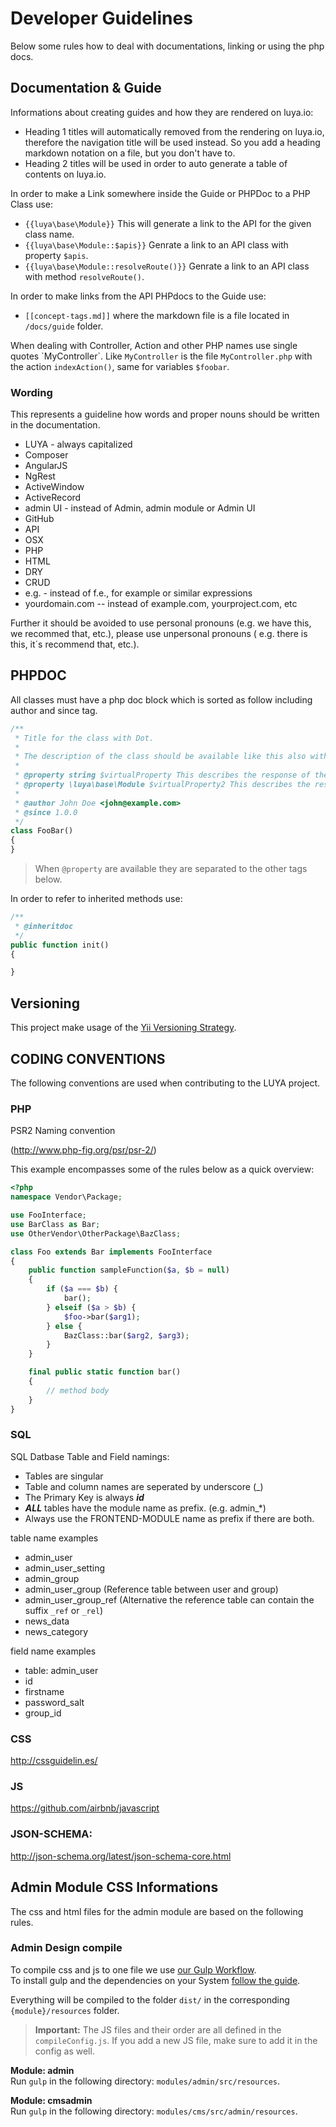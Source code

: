 # Developer Guidelines

Below some rules how to deal with documentations, linking or using the php docs.

## Documentation & Guide

Informations about creating guides and how they are rendered on luya.io:

+ Heading 1 titles will automatically removed from the rendering on luya.io, therefore the navigation title will be used instead. So you add a heading markdown notation on a file, but you don't have to.
+ Heading 2 titles will be used in order to auto generate a table of contents on luya.io.

In order to make a Link somewhere inside the Guide or PHPDoc to a PHP Class use:

+ `{{luya\base\Module}}` This will generate a link to the API for the given class name.
+ `{{luya\base\Module::$apis}}` Genrate a link to an API class with property `$apis`.
+ `{{luya\base\Module::resolveRoute()}}` Genrate a link to an API class with method `resolveRoute()`.

In order to make links from the API PHPdocs to the Guide use:

+ `[[concept-tags.md]]` where the markdown file is a file located in `/docs/guide` folder.

When dealing with Controller, Action and other PHP names use single quotes \`MyController\`. Like `MyController` is the file `MyController.php` with the action `indexAction()`, same for variables `$foobar`.

### Wording

This represents a guideline how words and proper nouns should be written in the documentation.

+ LUYA - always capitalized
+ Composer 
+ AngularJS
+ NgRest
+ ActiveWindow
+ ActiveRecord
+ admin UI - instead of Admin, admin module or Admin UI
+ GitHub
+ API
+ OSX
+ PHP
+ HTML
+ DRY
+ CRUD
+ e.g. - instead of f.e., for example or similar expressions
+ yourdomain.com -- instead of example.com, yourproject.com, etc

Further it should be avoided to use personal pronouns (e.g. we have this, we recommed that, etc.), please use unpersonal pronouns ( e.g. there is this, it´s recommend that, etc.).


## PHPDOC

All classes must have a php doc block which is sorted as follow including author and since tag.

```php
/**
 * Title for the class with Dot.
 *
 * The description of the class should be available like this also with a dot at the end.
 *
 * @property string $virtualProperty This describes the response of the vritualProperty
 * @property \luya\base\Module $virtualProperty2 This describes the response but ensures class linkable IDE abilities.
 *
 * @author John Doe <john@example.com>
 * @since 1.0.0 
 */
class FooBar()
{
}
```

> When `@property` are available they are separated to the other tags below.
 
In order to refer to inherited methods use:

```php
/**
 * @inheritdoc
 */
public function init()
{

}
```

## Versioning

This project make usage of the [Yii Versioning Strategy](https://github.com/yiisoft/yii2/blob/master/docs/internals/versions.md).

## CODING CONVENTIONS

The following conventions are used when contributing to the LUYA project.

### PHP 

PSR2 Naming convention

(http://www.php-fig.org/psr/psr-2/)

This example encompasses some of the rules below as a quick overview:

```php
<?php
namespace Vendor\Package;

use FooInterface;
use BarClass as Bar;
use OtherVendor\OtherPackage\BazClass;

class Foo extends Bar implements FooInterface
{
    public function sampleFunction($a, $b = null)
    {
        if ($a === $b) {
            bar();
        } elseif ($a > $b) {
            $foo->bar($arg1);
        } else {
            BazClass::bar($arg2, $arg3);
        }
    }

    final public static function bar()
    {
        // method body
    }
}
```

### SQL

SQL Datbase Table and Field namings:

+ Tables are singular
+ Table and column names are seperated by underscore (_)
+ The Primary Key is always ***id***
+ ***ALL*** tables have the module name as prefix. (e.g. admin_*)
+ Always use the FRONTEND-MODULE name as prefix if there are both.

table name examples

+ admin_user
+ admin_user_setting
+ admin_group
+ admin_user_group (Reference table between user and group)
+ admin_user_group_ref (Alternative the reference table can contain the suffix `_ref` or `_rel`)
+ news_data
+ news_category

field name examples

+ table: admin_user
+ id
+ firstname
+ password_salt
+ group_id

### CSS

http://cssguidelin.es/

### JS

https://github.com/airbnb/javascript

### JSON-SCHEMA:

http://json-schema.org/latest/json-schema-core.html


## Admin Module CSS Informations

The css and html files for the admin module are based on the following rules.

### Admin Design compile

To compile css and js to one file we use [our Gulp Workflow](https://github.com/zephir/zephir-gulp-workflow).  
To install gulp and the dependencies on your System [follow the guide](https://github.com/zephir/zephir-gulp-workflow#dependencies).

Everything will be compiled to the folder `dist/` in the corresponding `{module}/resources` folder.

> **Important:** The JS files and their order are all defined in the `compileConfig.js`. If you add a new JS file, make sure to add it in the config as well.

**Module: admin**  
Run `gulp` in the following directory: `modules/admin/src/resources`.

**Module: cmsadmin**  
Run `gulp` in the following directory: `modules/cms/src/admin/resources`.
